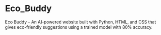 # Eco_Buddy
Eco Buddy – An AI-powered website built with Python, HTML, and CSS that gives eco-friendly suggestions using a trained model with 80% accuracy.
